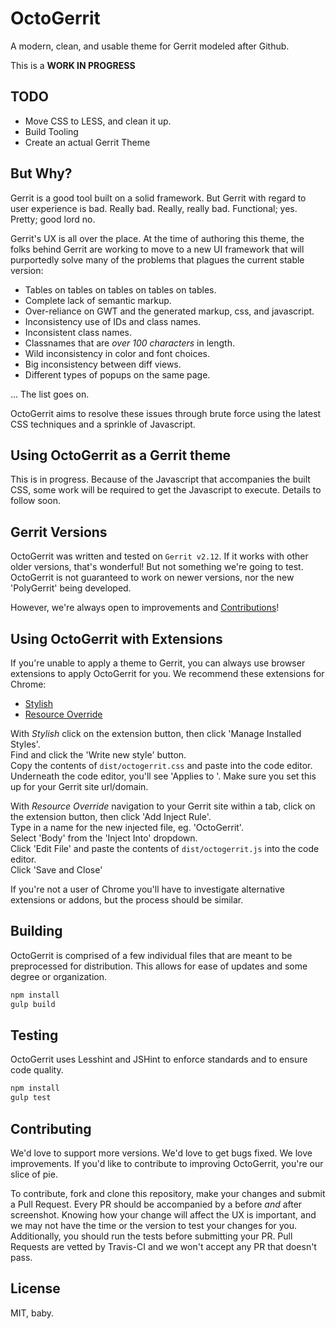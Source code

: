 # OctoGerrit

A modern, clean, and usable theme for Gerrit modeled after Github.

This is a **WORK IN PROGRESS**

## TODO

- Move CSS to LESS, and clean it up.
- Build Tooling
- Create an actual Gerrit Theme

## But Why?

Gerrit is a good tool built on a solid framework. But Gerrit with regard to user
experience is bad. Really bad. Really, really bad. Functional; yes. Pretty; good lord no.

Gerrit's UX is all over the place. At the time of authoring this theme, the folks
behind Gerrit are working to move to a new UI framework that will purportedly solve many
of the problems that plagues the current stable version:

- Tables on tables on tables on tables on tables.
- Complete lack of semantic markup.
- Over-reliance on GWT and the generated markup, css, and javascript.
- Inconsistency use of IDs and class names.
- Inconsistent class names.
- Classnames that are *over 100 characters* in length.
- Wild inconsistency in color and font choices.
- Big inconsistency between diff views.
- Different types of popups on the same page.

... The list goes on.

OctoGerrit aims to resolve these issues through brute force using the latest CSS
techniques and a sprinkle of Javascript.

## Using OctoGerrit as a Gerrit theme

This is in progress. Because of the Javascript that accompanies the built CSS,
some work will be required to get the Javascript to execute. Details to follow
soon.

## Gerrit Versions

OctoGerrit was written and tested on `Gerrit v2.12`. If it works with other older
versions, that's wonderful! But not something we're going to test. OctoGerrit is
not guaranteed to work on newer versions, nor the new 'PolyGerrit' being developed.

However, we're always open to improvements and [Contributions](#Contributing)!

## Using OctoGerrit with Extensions

If you're unable to apply a theme to Gerrit, you can always use browser extensions
to apply OctoGerrit for you. We recommend these extensions for Chrome:

- [Stylish](https://chrome.google.com/webstore/detail/stylish/fjnbnpbmkenffdnngjfgmeleoegfcffe?hl=en)
- [Resource Override](https://chrome.google.com/webstore/detail/resource-override/pkoacgokdfckfpndoffpifphamojphii?hl=en)

With *Stylish* click on the extension button, then click 'Manage Installed Styles'.  
Find and click the 'Write new style' button.  
Copy the contents of `dist/octogerrit.css` and paste into the code editor.  
Underneath the code editor, you'll see 'Applies to '. Make sure you set this up for
your Gerrit site url/domain.

With *Resource Override* navigation to your Gerrit site within a tab, click on
the extension button, then click 'Add Inject Rule'.  
Type in a name for the new injected file, eg. 'OctoGerrit'.  
Select 'Body' from the 'Inject Into' dropdown.  
Click 'Edit File' and paste the contents of `dist/octogerrit.js` into the code
editor.  
Click 'Save and Close'

If you're not a user of Chrome you'll have to investigate alternative extensions
or addons, but the process should be similar.

## Building

OctoGerrit is comprised of a few individual files that are meant to be preprocessed
for distribution. This allows for ease of updates and some degree or organization.

```bash
npm install
gulp build
```

## Testing

OctoGerrit uses Lesshint and JSHint to enforce standards and to ensure code quality.

```bash
npm install
gulp test
```

## Contributing

We'd love to support more versions. We'd love to get bugs fixed. We love improvements.
If you'd like to contribute to improving OctoGerrit, you're our slice of pie.

To contribute, fork and clone this repository, make your changes and submit a
Pull Request. Every PR should be accompanied by a before *and* after screenshot.
Knowing how your change will affect the UX is important, and we may not have the time
or the version to test your changes for you. Additionally, you should run the tests
before submitting your PR. Pull Requests are vetted by Travis-CI and we won't accept
any PR that doesn't pass.

## License

MIT, baby.
